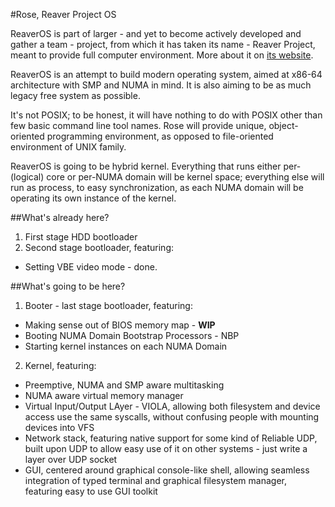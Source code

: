 #Rose, Reaver Project OS

ReaverOS is part of larger - and yet to become actively developed and gather a team - project,
from which it has taken its name - Reaver Project, meant to provide full computer environment.
More about it on [its website](http://reaver-project.org/).

ReaverOS is an attempt to build modern operating system, aimed at x86-64 architecture with
SMP and NUMA in mind. It is also aiming to be as much legacy free system as possible.

It's not POSIX; to be honest, it will have nothing to do with POSIX other than few basic command
line tool names. Rose will provide unique, object-oriented programming environment, as opposed
to file-oriented environment of UNIX family.

ReaverOS is going to be hybrid kernel. Everything that runs either per-(logical) core or per-NUMA
domain will be kernel space; everything else will run as process, to easy synchronization, as
each NUMA domain will be operating its own instance of the kernel.

##What's already here?

 1. First stage HDD bootloader
 2. Second stage bootloader, featuring:
   * Setting VBE video mode - done.
   
##What's going to be here?

 1. Booter - last stage bootloader, featuring:
   * Making sense out of BIOS memory map - **WIP**
   * Booting NUMA Domain Bootstrap Processors - NBP
   * Starting kernel instances on each NUMA Domain
 2. Kernel, featuring:
   * Preemptive, NUMA and SMP aware multitasking
   * NUMA aware virtual memory manager
   * Virtual Input/Output LAyer - VIOLA, allowing both filesystem and device access use the same
     syscalls, without confusing people with mounting devices into VFS
   * Network stack, featuring native support for some kind of Reliable UDP, built upon UDP to
     allow easy use of it on other systems - just write a layer over UDP socket
   * GUI, centered around graphical console-like shell, allowing seamless integration of typed
     terminal and graphical filesystem manager, featuring easy to use GUI toolkit
